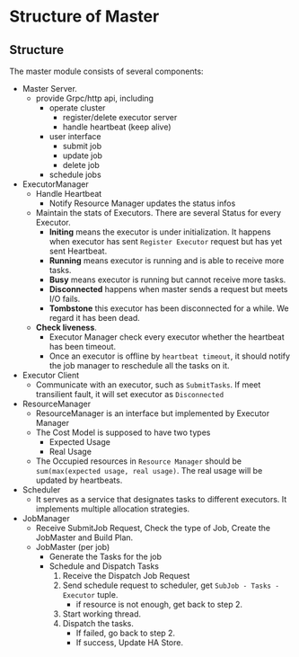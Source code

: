 # Structure of Master

## Structure

The master module consists of several components:

- Master Server.
  - provide Grpc/http api, including
    - operate cluster
      - register/delete executor server
      - handle heartbeat (keep alive)
    - user interface
      - submit job
      - update job
      - delete job
    - schedule jobs
- ExecutorManager
  - Handle Heartbeat
    - Notify Resource Manager updates the status infos
  - Maintain the stats of Executors. There are several Status for every Executor.
    - **Initing** means the executor is under initialization. It happens when executor has sent `Register Executor` request but has yet sent Heartbeat.
    - **Running** means executor is running and is able to receive more tasks.
    - **Busy** means executor is running but cannot receive more tasks.
    - **Disconnected** happens when master sends a request but meets I/O fails.
    - **Tombstone** this executor has been disconnected for a while. We regard it has been dead.
  - **Check liveness**.
    - Executor Manager check every executor whether the heartbeat has been timeout.
    - Once an executor is offline by `heartbeat timeout`, it should notify the job manager to reschedule all the tasks on it.
- Executor Client
  - Communicate with an executor, such as `SubmitTasks`. If meet transilient fault, it will set executor as `Disconnected`
- ResourceManager
  - ResourceManager is an interface but implemented by Executor Manager
  - The Cost Model is supposed to have two types
    - Expected Usage
    - Real Usage
  - The Occupied resources in `Resource Manager` should be `sum(max(expected usage, real usage)`. The real usage will be updated by heartbeats.
- Scheduler
  - It serves as a service that designates tasks to different executors. It implements multiple allocation strategies.
- JobManager
  - Receive SubmitJob Request, Check the type of Job, Create the JobMaster and Build Plan.
  - JobMaster (per job)
    - Generate the Tasks for the job
    - Schedule and Dispatch Tasks
      1. Receive the Dispatch Job Request
      2. Send schedule request to scheduler, get `SubJob - Tasks - Executor` tuple.
         - if resource is not enough, get back to step 2.
      3. Start working thread.
      4. Dispatch the tasks.
         - If failed, go back to step 2.
         - If success, Update HA Store.